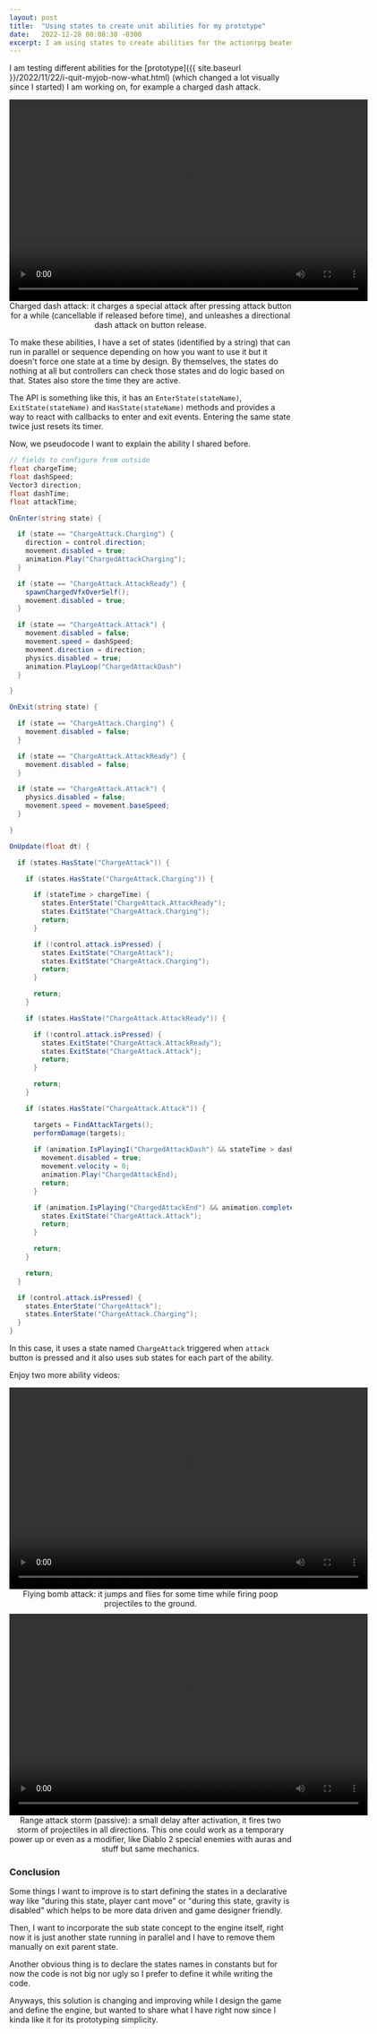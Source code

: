 ```yaml
---
layout: post
title:  "Using states to create unit abilities for my prototype"
date:   2022-12-28 00:08:30 -0300
excerpt: I am using states to create abilities for the actionrpg beatemup prototype I am working on and I share a bit of pseudocode to explain how. 
---
```


I am testing different abilities for the [prototype]({{ site.baseurl }}/2022/11/22/i-quit-myjob-now-what.html) (which changed a lot visually since I started) I am working on, for example a charged dash attack.

<div style="text-align:center;margin-bottom:10px">
<video width="640" height="360" controls>
  <source src="/assets/ability_chargedashattack1.mp4" type="video/mp4">
   Your browser does not support the video tag.
</video> 
<br/>
Charged dash attack: it charges a special attack after pressing attack button for a while (cancellable if released before time), and unleashes a directional dash attack on button release.
</div>

To make these abilities, I have a set of states (identified by a string) that can run in parallel or sequence depending on how you want to use it but it doesn't force one state at a time by design. By themselves, the states do nothing at all but controllers can check those states and do logic based on that. States also store the time they are active.

The API is something like this, it has an `EnterState(stateName)`, `ExitState(stateName)` and `HasState(stateName)` methods and provides a way to react with callbacks to enter and exit events. Entering the same state twice just resets its timer.

Now, we pseudocode I want to explain the ability I shared before.

```c#
// fields to configure from outside
float chargeTime;
float dashSpeed;
Vector3 direction;
float dashTime;
float attackTime;

OnEnter(string state) {

  if (state == "ChargeAttack.Charging") {
    direction = control.direction;
    movement.disabled = true;
    animation.Play("ChargedAttackCharging");
  }  

  if (state == "ChargeAttack.AttackReady") {
    spawnChargedVfxOverSelf();
    movement.disabled = true;
  }  

  if (state == "ChargeAttack.Attack") {
    movement.disabled = false;
    movement.speed = dashSpeed;
    movment.direction = direction;
    physics.disabled = true;
    animation.PlayLoop("ChargedAttackDash")
  }  

}

OnExit(string state) {

  if (state == "ChargeAttack.Charging") {
    movement.disabled = false;
  }  

  if (state == "ChargeAttack.AttackReady") {
    movement.disabled = false;
  }  

  if (state == "ChargeAttack.Attack") {
    physics.disabled = false;
    movement.speed = movement.baseSpeed;
  }  

}

OnUpdate(float dt) {

  if (states.HasState("ChargeAttack")) {

    if (states.HasState("ChargeAttack.Charging")) {

      if (stateTime > chargeTime) {
        states.EnterState("ChargeAttack.AttackReady");
        states.ExitState("ChargeAttack.Charging");
        return;
      }

      if (!control.attack.isPressed) {
        states.ExitState("ChargeAttack");
        states.ExitState("ChargeAttack.Charging");
        return;
      }

      return;
    }

    if (states.HasState("ChargeAttack.AttackReady")) {

      if (!control.attack.isPressed) {
        states.ExitState("ChargeAttack.AttackReady");
        states.ExitState("ChargeAttack.Attack");
        return;
      }

      return;
    }

    if (states.HasState("ChargeAttack.Attack")) {

      targets = FindAttackTargets();
      performDamage(targets);
      
      if (animation.IsPlayingI("ChargedAttackDash") && stateTime > dashTime) {
        movement.disabled = true;
        movement.velocity = 0;
        animation.Play("ChargedAttackEnd);
        return;
      }

      if (animation.IsPlaying("ChargedAttackEnd") && animation.completed) {
        states.ExitState("ChargeAttack.Attack");
        return;
      }

      return;
    }

    return;
  }

  if (control.attack.isPressed) {
    states.EnterState("ChargeAttack");
    states.EnterState("ChargeAttack.Charging");
  }
}

```

In this case, it uses a state named `ChargeAttack` triggered when `attack` button is pressed and it also uses sub states for each part of the ability.

Enjoy two more ability videos:

<div style="text-align:center;margin-bottom:10px">
<video width="640" height="360" controls>
  <source src="/assets/ability_flyingbomb1.mp4" type="video/mp4">
   Your browser does not support the video tag.
</video>
<br/>
Flying bomb attack: it jumps and flies for some time while firing poop projectiles to the ground.
</div>

<div style="text-align:center;margin-bottom:10px">
<video width="640" height="360" controls>
  <source src="/assets/special_rangesstorm_3.mp4" type="video/mp4">
   Your browser does not support the video tag.
</video> 
<br/>
Range attack storm (passive): a small delay after activation, it fires two storm of projectiles in all directions. This one could work as a temporary power up or even as a modifier, like Diablo 2 special enemies with auras and stuff but same mechanics.
</div>

### Conclusion

Some things I want to improve is to start defining the states in a declarative way like "during this state, player cant move" or "during this state, gravity is disabled" which helps to be more data driven and game designer friendly. 

Then, I want to incorporate the sub state concept to the engine itself, right now it is just another state running in parallel and I have to remove them manually on exit parent state.

Another obvious thing is to declare the states names in constants but for now the code is not big nor ugly so I prefer to define it while writing the code.

Anyways, this solution is changing and improving while I design the game and define the engine, but wanted to share what I have right now since I kinda like it for its prototyping simplicity.
